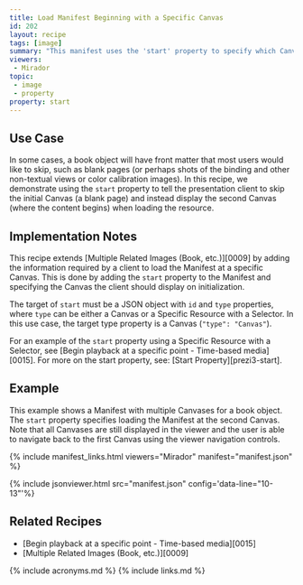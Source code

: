 ```yaml
---
title: Load Manifest Beginning with a Specific Canvas
id: 202
layout: recipe
tags: [image]
summary: "This manifest uses the 'start' property to specify which Canvas the client should display on initialization of the resource."
viewers:
 - Mirador  
topic: 
 - image
 - property
property: start
---
```


## Use Case

In some cases, a book object will have front matter that most users would like to skip, such as blank pages (or perhaps shots of the binding and other non-textual views or color calibration images). In this recipe, we demonstrate using the `start` property to tell the presentation client to skip the initial Canvas (a blank page) and instead display the second Canvas (where the content begins) when loading the resource.

## Implementation Notes

This recipe extends [Multiple Related Images (Book, etc.)][0009] by adding the information required by a client to load the Manifest at a specific Canvas. This is done by adding the `start` property to the Manifest and specifying the Canvas the client should display on initialization.

The target of `start` must be a JSON object with `id` and `type` properties, where `type` can be either a Canvas or a Specific Resource with a Selector. In this use case, the target type property is a Canvas (`"type": "Canvas"`).

For an example of the `start` property using a Specific Resource with a Selector, see [Begin playback at a specific point - Time-based media][0015]. For more on the start property, see: [Start Property][prezi3-start].

## Example

This example shows a Manifest with multiple Canvases for a book object. The `start` property specifies loading the Manifest at the second Canvas. Note that all Canvases are still displayed in the viewer and the user is able to navigate back to the first Canvas using the viewer navigation controls.

{% include manifest_links.html viewers="Mirador" manifest="manifest.json" %}

{% include jsonviewer.html src="manifest.json" config='data-line="10-13"'%}

## Related Recipes

* [Begin playback at a specific point - Time-based media][0015]
* [Multiple Related Images (Book, etc.)][0009]

{% include acronyms.md %}
{% include links.md %}
